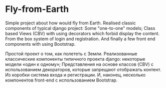 # Fly-from-Earth

Simple project about how would fly from Earth.
Realised classic components of typical django project:
Some "one-to-one" models;
Class based Views (CBV) with using decorators which forbid display the content.
From the box system of login and registration.
And finally a few front end components with using Bootstrap.


Простой проект о том, как полететь с Земли. Реализованные классические компоненты типичного проекта django: некоторые модели «один к одному»; Представления на основе классов (CBV) с использованием декораторов, которые запрещают отображать контент. Из коробки система входа и регистрации. И, наконец, несколько компонентов front-end с использованием Bootstrap.
